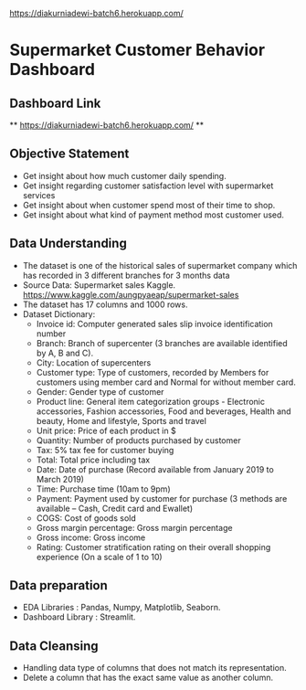 https://diakurniadewi-batch6.herokuapp.com/

# Supermarket Customer Behavior Dashboard

## Dashboard Link
 ** https://diakurniadewi-batch6.herokuapp.com/ **

## Objective Statement 
 - Get insight about how much customer daily spending.
 - Get insight regarding customer satisfaction level with supermarket services
 - Get insight about when customer spend most of their time to shop.
 - Get insight about what kind of payment method most customer used.

## Data Understanding
- The dataset is one of the historical sales of supermarket company which has recorded in 3 different branches for 3 months data
- Source Data: Supermarket sales Kaggle. https://www.kaggle.com/aungpyaeap/supermarket-sales
- The dataset has 17 columns and 1000 rows.
- Dataset Dictionary:
  - Invoice id: Computer generated sales slip invoice identification number
  - Branch: Branch of supercenter (3 branches are available identified by A, B and C).
  - City: Location of supercenters
  - Customer type: Type of customers, recorded by Members for customers using member card and Normal for without member card.
  - Gender: Gender type of customer
  - Product line: General item categorization groups - Electronic accessories, Fashion accessories, Food and beverages, Health and beauty, Home and lifestyle,      Sports and travel
  - Unit price: Price of each product in $
  - Quantity: Number of products purchased by customer
  - Tax: 5% tax fee for customer buying
  - Total: Total price including tax
  - Date: Date of purchase (Record available from January 2019 to March 2019)
  - Time: Purchase time (10am to 9pm)
  - Payment: Payment used by customer for purchase (3 methods are available – Cash, Credit card and Ewallet)
  - COGS: Cost of goods sold
  - Gross margin percentage: Gross margin percentage
  - Gross income: Gross income
  - Rating: Customer stratification rating on their overall shopping experience (On a scale of 1 to 10)
  
## Data preparation
 - EDA Libraries : Pandas, Numpy, Matplotlib, Seaborn.
 - Dashboard Library : Streamlit.

## Data Cleansing
 - Handling data type of columns that does not match its representation.
 - Delete a column that has the exact same value as another column.

